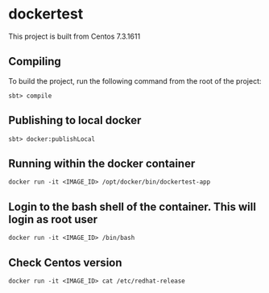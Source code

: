 # dockertest

This project is built from Centos 7.3.1611

## Compiling

To build the project, run the following command from the root of the project:

```
sbt> compile
```

## Publishing to local docker

```
sbt> docker:publishLocal
```

## Running within the docker container

```
docker run -it <IMAGE_ID> /opt/docker/bin/dockertest-app
```

## Login to the bash shell of the container. This will login as root user

```
docker run -it <IMAGE_ID> /bin/bash
```

## Check Centos version

```
docker run -it <IMAGE_ID> cat /etc/redhat-release
```
